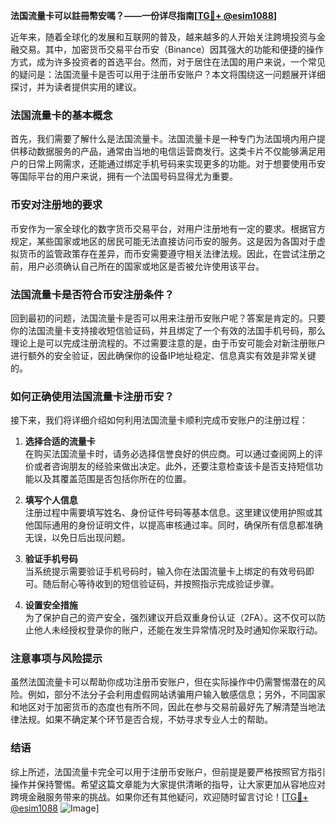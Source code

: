 **法国流量卡可以註冊幣安嗎？——一份详尽指南[[TG💪+ @esim1088](https://t.me/s/esim1088)]**

近年来，随着全球化的发展和互联网的普及，越来越多的人开始关注跨境投资与金融交易。其中，加密货币交易平台币安（Binance）因其强大的功能和便捷的操作方式，成为许多投资者的首选平台。然而，对于居住在法国的用户来说，一个常见的疑问是：法国流量卡是否可以用于注册币安账户？本文将围绕这一问题展开详细探讨，并为读者提供实用的建议。

### 法国流量卡的基本概念

首先，我们需要了解什么是法国流量卡。法国流量卡是一种专门为法国境内用户提供移动数据服务的产品，通常由当地的电信运营商发行。这类卡片不仅能够满足用户的日常上网需求，还能通过绑定手机号码来实现更多的功能。对于想要使用币安等国际平台的用户来说，拥有一个法国号码显得尤为重要。

### 币安对注册地的要求

币安作为一家全球化的数字货币交易平台，对用户注册地有一定的要求。根据官方规定，某些国家或地区的居民可能无法直接访问币安的服务。这是因为各国对于虚拟货币的监管政策存在差异，而币安需要遵守相关法律法规。因此，在尝试注册之前，用户必须确认自己所在的国家或地区是否被允许使用该平台。

### 法国流量卡是否符合币安注册条件？

回到最初的问题，法国流量卡是否可以用来注册币安账户呢？答案是肯定的。只要你的法国流量卡支持接收短信验证码，并且绑定了一个有效的法国手机号码，那么理论上是可以完成注册流程的。不过需要注意的是，由于币安可能会对新注册账户进行额外的安全验证，因此确保你的设备IP地址稳定、信息真实有效是非常关键的。

### 如何正确使用法国流量卡注册币安？

接下来，我们将详细介绍如何利用法国流量卡顺利完成币安账户的注册过程：

1. **选择合适的流量卡**  
   在购买法国流量卡时，请务必选择信誉良好的供应商。可以通过查阅网上的评价或者咨询朋友的经验来做出决定。此外，还要注意检查该卡是否支持短信功能以及其覆盖范围是否包括你所在的位置。

2. **填写个人信息**  
   注册过程中需要填写姓名、身份证件号码等基本信息。这里建议使用护照或其他国际通用的身份证明文件，以提高审核通过率。同时，确保所有信息都准确无误，以免日后出现问题。

3. **验证手机号码**  
   当系统提示需要验证手机号码时，输入你在法国流量卡上绑定的有效号码即可。随后耐心等待收到的短信验证码，并按照指示完成验证步骤。

4. **设置安全措施**  
   为了保护自己的资产安全，强烈建议开启双重身份认证（2FA）。这不仅可以防止他人未经授权登录你的账户，还能在发生异常情况时及时通知你采取行动。

### 注意事项与风险提示

虽然法国流量卡可以帮助你成功注册币安账户，但在实际操作中仍需警惕潜在的风险。例如，部分不法分子会利用虚假网站诱骗用户输入敏感信息；另外，不同国家和地区对于加密货币的态度也有所不同，因此在参与交易前最好先了解清楚当地法律法规。如果不确定某个环节是否合规，不妨寻求专业人士的帮助。

### 结语

综上所述，法国流量卡完全可以用于注册币安账户，但前提是要严格按照官方指引操作并保持警惕。希望这篇文章能为大家提供清晰的指导，让大家更加从容地应对跨境金融服务带来的挑战。如果你还有其他疑问，欢迎随时留言讨论！[[TG💪+ @esim1088](https://t.me/s/esim1088) ![Image](https://i.postimg.cc/4NQfJmqS/Snipaste-2025-05-13-00-14-12.png)]